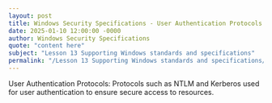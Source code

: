 ```yaml
---
layout: post
title: Windows Security Specifications - User Authentication Protocols
date: 2025-01-10 12:00:00 -0000
author: Windows Security Specifications
quote: "content here"
subject: "Lesson 13 Supporting Windows standards and specifications"
permalink: "/Lesson 13 Supporting Windows standards and specifications/Windows Security Specifications/Windows Security Specifications - User Authentication Protocols"
---
```


User Authentication Protocols: Protocols such as NTLM and Kerberos used for user authentication to ensure secure access to resources.
